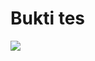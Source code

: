 # Bukti tes
![](https://media.discordapp.net/attachments/552451111722811392/944458516758949938/unknown.png)
